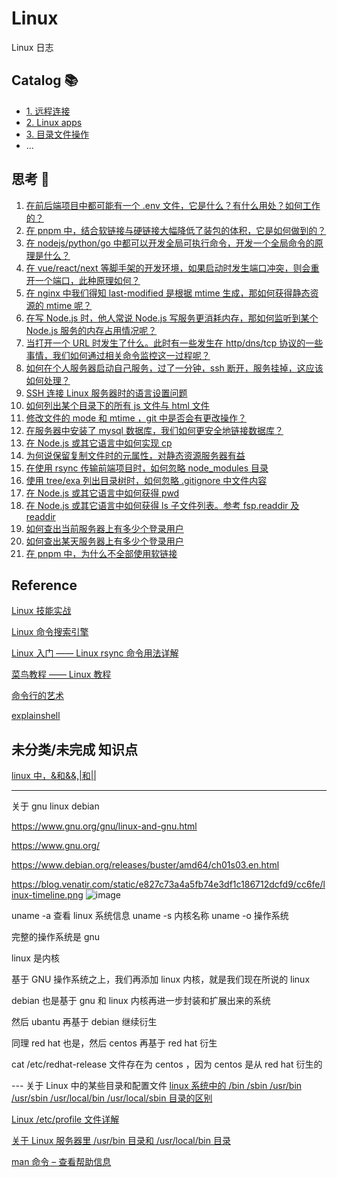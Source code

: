 # Linux

Linux 日志

## Catalog 📚

- [1. 远程连接](https://github.com/tangzhenming/Linux/tree/main/remote_connection)
- [2. Linux apps](https://github.com/tangzhenming/Linux/tree/main/apps)
- [3. 目录文件操作](https://github.com/tangzhenming/Linux/tree/main/file_operation)
- ...

## 思考 🤔

1. [在前后端项目中都可能有一个 .env 文件，它是什么？有什么用处？如何工作的？]()
2. [在 pnpm 中，结合软链接与硬链接大幅降低了装包的体积，它是如何做到的？]()
3. [在 nodejs/python/go 中都可以开发全局可执行命令，开发一个全局命令的原理是什么？]()
4. [在 vue/react/next 等脚手架的开发环境，如果启动时发生端口冲突，则会重开一个端口，此种原理如何？]()
5. [在 nginx 中我们得知 last-modified 是根据 mtime 生成，那如何获得静态资源的 mtime 呢？]()
6. [在写 Node.js 时，他人常说 Node.js 写服务更消耗内存，那如何监听到某个 Node.js 服务的内存占用情况呢？]()
7. [当打开一个 URL 时发生了什么。此时有一些发生在 http/dns/tcp 协议的一些事情，我们如何通过相关命令监控这一过程呢？]()
8. [如何在个人服务器启动自己服务，过了一分钟，ssh 断开，服务挂掉，这应该如何处理？]()
9. [SSH 连接 Linux 服务器时的语言设置问题](https://github.com/tangzhenming/Linux/issues/1)
10. [如何列出某个目录下的所有 js 文件与 html 文件](https://github.com/tangzhenming/Linux/issues/2)
11. [修改文件的 mode 和 mtime ，git 中是否会有更改操作？](https://github.com/tangzhenming/Linux/issues/3)
12. [在服务器中安装了 mysql 数据库，我们如何更安全地链接数据库？](https://github.com/tangzhenming/Linux/issues/4)
13. [在 Node.js 或其它语言中如何实现 cp](https://github.com/tangzhenming/Linux/issues/5)
14. [为何说保留复制文件时的元属性，对静态资源服务器有益]()
15. [在使用 rsync 传输前端项目时，如何忽略 node_modules 目录]()
16. [使用 tree/exa 列出目录树时，如何忽略 .gitignore 中文件内容]()
17. [在 Node.js 或其它语言中如何获得 pwd]()
18. [在 Node.js 或其它语言中如何获得 ls 子文件列表。参考 fsp.readdir 及 readdir]()
19. [如何查出当前服务器上有多少个登录用户]()
20. [如何查出某天服务器上有多少个登录用户](https://umiinn9jie.feishu.cn/wiki/wikcn80sCv4n1VbfhABjgT6jfjg)
21. [在 pnpm 中，为什么不全部使用软链接]()

## Reference

[Linux 技能实战](https://q.shanyue.tech/)

[Linux 命令搜索引擎](https://wangchujiang.com/linux-command/)

[Linux 入门 —— Linux rsync 命令用法详解](http://c.biancheng.net/view/6121.html)

[菜鸟教程 —— Linux 教程](https://www.runoob.com/linux/linux-tutorial.html)

[命令行的艺术](https://github.com/jlevy/the-art-of-command-line/blob/master/README-zh.md)

[explainshell](https://explainshell.com/)

## 未分类/未完成 知识点

[linux 中，&和&&,|和||](https://blog.csdn.net/ccoran/article/details/84727034)

---

关于 gnu linux debian

https://www.gnu.org/gnu/linux-and-gnu.html

https://www.gnu.org/

https://www.debian.org/releases/buster/amd64/ch01s03.en.html

https://blog.venatir.com/static/e827c73a4a5fb74e3df1c186712dcfd9/cc6fe/linux-timeline.png
![image](https://user-images.githubusercontent.com/28591906/179732116-fd77cbb0-71eb-4dd3-90e0-baa4fceeb21e.png)

uname -a 查看 linux 系统信息 uname -s 内核名称 uname -o 操作系统

完整的操作系统是 gnu

linux 是内核

基于 GNU 操作系统之上，我们再添加 linux 内核，就是我们现在所说的 linux

debian 也是基于 gnu 和 linux 内核再进一步封装和扩展出来的系统

然后 ubantu 再基于 debian 继续衍生

同理 red hat 也是，然后 centos 再基于 red hat 衍生

cat /etc/redhat-release 文件存在为 centos ，因为 centos 是从 red hat 衍生的

--- 关于 Linux 中的某些目录和配置文件
[linux 系统中的 /bin /sbin /usr/bin /usr/sbin /usr/local/bin /usr/local/sbin 目录的区别](https://www.cnblogs.com/smallrookie/p/7089008.html)

[Linux /etc/profile 文件详解](https://www.cnblogs.com/lh03061238/p/9952659.html)

[关于 Linux 服务器里 /usr/bin 目录和 /usr/local/bin 目录](https://blog.csdn.net/LittlePoem/article/details/109510849)

[man 命令 – 查看帮助信息](https://www.linuxcool.com/man)
